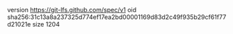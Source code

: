 version https://git-lfs.github.com/spec/v1
oid sha256:31c13a8a237325d774ef17ea2bd00001169d83d2c49f935b29cf61f77d21021e
size 1204

